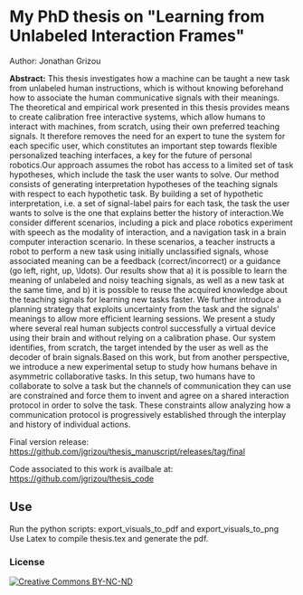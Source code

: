 # My PhD thesis on "Learning from Unlabeled Interaction Frames"

Author: Jonathan Grizou

**Abstract:** This thesis investigates how a machine can be taught a new task from unlabeled human instructions, which is without knowing beforehand how to associate the human communicative signals with their meanings. The theoretical and empirical work presented in this thesis provides means to create calibration free interactive systems, which allow humans to interact with machines, from scratch, using their own preferred teaching signals. It therefore removes the need for an expert to tune the system for each specific user, which constitutes an important step towards flexible personalized teaching interfaces, a key for the future of personal robotics.Our approach assumes the robot has access to a limited set of task hypotheses, which include the task the user wants to solve. Our method consists of generating interpretation hypotheses of the teaching signals with respect to each hypothetic task. By building a set of hypothetic interpretation, i.e. a set of signal-label pairs for each task, the task the user wants to solve is the one that explains better the history of interaction.We consider different scenarios, including a pick and place robotics experiment with speech as the modality of interaction, and a navigation task in a brain computer interaction scenario. In these scenarios, a teacher instructs a robot to perform a new task using initially unclassified signals, whose associated meaning can be a feedback (correct/incorrect) or a guidance (go left, right, up, \ldots). Our results show that a) it is possible to learn the meaning of unlabeled and noisy teaching signals, as well as a new task at the same time, and b) it is possible to reuse the acquired knowledge about the teaching signals for learning new tasks faster. We further introduce a planning strategy that exploits uncertainty from the task and the signals' meanings to allow more efficient learning sessions. We present a study where several real human subjects control successfully a virtual device using their brain and without relying on a calibration phase. Our system identifies, from scratch, the target intended by the user as well as the decoder of brain signals.Based on this work, but from another perspective, we introduce a new experimental setup to study how humans behave in asymmetric collaborative tasks. In this setup, two humans have to collaborate to solve a task but the channels of communication they can use are constrained and force them to invent and agree on a shared interaction protocol in order to solve the task. These constraints allow analyzing how a communication protocol is progressively established through the interplay and history of individual actions.

Final version release: https://github.com/jgrizou/thesis_manuscript/releases/tag/final

Code associated to this work is availbale at: https://github.com/jgrizou/thesis_code

## Use

Run the python scripts: export_visuals_to_pdf and export_visuals_to_png
Use Latex to compile thesis.tex and generate the pdf.

### License

[![Creative Commons BY-NC-ND](https://i.creativecommons.org/l/by-nc-nd/4.0/88x31.png) ](http://creativecommons.org/licenses/by-nc-nd/4.0/)
